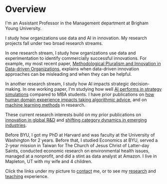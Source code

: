 # Overview

I'm an Assistant Professor in the Management department at Brigham Young University.

I study how organizations use data and AI in innovation. My research projects fall under two broad research streams.

In one research stream, I study how organizations use data and experimentation to identify commercially successful innovations. For example, my most recent paper, <a href="https://journals.sagepub.com/doi/10.1177/00018392251313737" target="_blank">Methodological Pluralism and Innovation in Data-driven Organizations</a>, explains when data-driven innovation approaches can be misleading and when they can be helpful.

In another research stream, I study how AI impacts strategic decision-making. In one working paper, I'm studying how well <a href="https://papers.ssrn.com/sol3/papers.cfm?abstract_id=5239555" target="_blank">AI performs in strategy simulations</a> compared to MBA students. I have prior publications on <a href="https://pubsonline.informs.org/doi/abs/10.1287/orsc.2021.1554" target="_blank">how human domain experience impacts taking algorithmic advice</a>, and on <a href="https://onlinelibrary.wiley.com/doi/abs/10.1002/smj.3215" target="_blank">machine learning methods</a> in research.

These current research interests build on my prior publications on <a href="https://link.springer.com/article/10.1057/s41267-022-00570-2" target="_blank">innovation in global R&D</a> and <a href="https://pubsonline.informs.org/doi/abs/10.1287/stsc.2021.0130" target="_blank">shifting category dynamics in emerging industries</a>.  
  
Before BYU, I got my PhD at Harvard and was faculty at the University of Washington for 2 years. Before that, I studied Economics at BYU, served a 2-year mission in Taiwan for The Church of Jesus Christ of Latter-day Saints, conducted economic research on environmental health issues, managed at a nonprofit, and did a stint as data analyst at Amazon. I live in Mapleton, UT with my wife and 4 children.
  
Click the links under my picture to <a href="https://ryantallen.com/contact/" target="_blank">contact</a> me, or to see my <a href="https://ryantallen.com/research/" target="_blank">research</a> and <a href="https://ryantallen.com/teaching/" target="_blank">teaching</a> experience.
